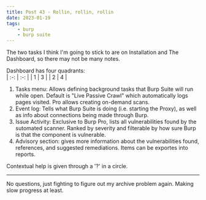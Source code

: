 ```yaml
---
title: Post 43 - Rollin, rollin, rollin
date: 2023-01-19
tags:
    - burp
    - burp suite
---
```

The two tasks I think I'm going to stick to are on Installation and The Dashboard, so there may not be many notes.

Dashboard has four quadrants:<br>
| :-: | :-: |
| 1 | 3 |
| 2 | 4 |

1. Tasks menu: Allows defining background tasks that Burp Suite will run while open. Default is "Live Passive Crawl" which automatically logs pages visited. Pro allows creating on-demand scans.
2. Event log: Tells what Burp Suite is doing (i.e. starting the Proxy), as well as info about connections being made through Burp.
3. Issue Activity: Exclusive to Burp Pro, lists all vulnerabilities found by the sutomated scanner. Ranked by severity and filterable by how sure Burp is that the component is vulnerable.
4. Advisory section: gives more information about the vulnerabilities found, references, and suggested remediations. Items can be exportes into reports. 

Contextual help is given through a '?' in a circle.

---
No questions, just fighting to figure out my archive problem again. Making slow progress at least.
